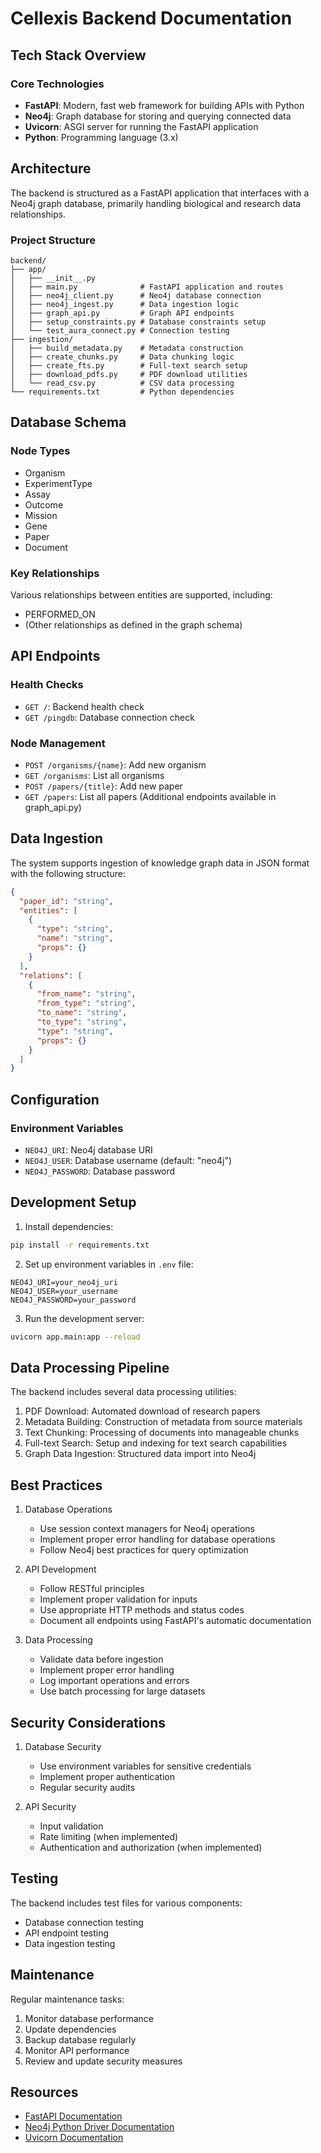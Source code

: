 # Cellexis Backend Documentation

## Tech Stack Overview

### Core Technologies
- **FastAPI**: Modern, fast web framework for building APIs with Python
- **Neo4j**: Graph database for storing and querying connected data
- **Uvicorn**: ASGI server for running the FastAPI application
- **Python**: Programming language (3.x)

## Architecture

The backend is structured as a FastAPI application that interfaces with a Neo4j graph database, primarily handling biological and research data relationships.

### Project Structure
```
backend/
├── app/
│   ├── __init__.py
│   ├── main.py              # FastAPI application and routes
│   ├── neo4j_client.py      # Neo4j database connection
│   ├── neo4j_ingest.py      # Data ingestion logic
│   ├── graph_api.py         # Graph API endpoints
│   ├── setup_constraints.py # Database constraints setup
│   └── test_aura_connect.py # Connection testing
├── ingestion/
│   ├── build_metadata.py    # Metadata construction
│   ├── create_chunks.py     # Data chunking logic
│   ├── create_fts.py        # Full-text search setup
│   ├── download_pdfs.py     # PDF download utilities
│   └── read_csv.py          # CSV data processing
└── requirements.txt         # Python dependencies
```

## Database Schema

### Node Types
- Organism
- ExperimentType
- Assay
- Outcome
- Mission
- Gene
- Paper
- Document

### Key Relationships
Various relationships between entities are supported, including:
- PERFORMED_ON
- (Other relationships as defined in the graph schema)

## API Endpoints

### Health Checks
- `GET /`: Backend health check
- `GET /pingdb`: Database connection check

### Node Management
- `POST /organisms/{name}`: Add new organism
- `GET /organisms`: List all organisms
- `POST /papers/{title}`: Add new paper
- `GET /papers`: List all papers
(Additional endpoints available in graph_api.py)

## Data Ingestion

The system supports ingestion of knowledge graph data in JSON format with the following structure:
```json
{
  "paper_id": "string",
  "entities": [
    {
      "type": "string",
      "name": "string",
      "props": {}
    }
  ],
  "relations": [
    {
      "from_name": "string",
      "from_type": "string",
      "to_name": "string",
      "to_type": "string",
      "type": "string",
      "props": {}
    }
  ]
}
```

## Configuration

### Environment Variables
- `NEO4J_URI`: Neo4j database URI
- `NEO4J_USER`: Database username (default: "neo4j")
- `NEO4J_PASSWORD`: Database password

## Development Setup

1. Install dependencies:
```bash
pip install -r requirements.txt
```

2. Set up environment variables in `.env` file:
```env
NEO4J_URI=your_neo4j_uri
NEO4J_USER=your_username
NEO4J_PASSWORD=your_password
```

3. Run the development server:
```bash
uvicorn app.main:app --reload
```

## Data Processing Pipeline

The backend includes several data processing utilities:
1. PDF Download: Automated download of research papers
2. Metadata Building: Construction of metadata from source materials
3. Text Chunking: Processing of documents into manageable chunks
4. Full-text Search: Setup and indexing for text search capabilities
5. Graph Data Ingestion: Structured data import into Neo4j

## Best Practices

1. Database Operations
   - Use session context managers for Neo4j operations
   - Implement proper error handling for database operations
   - Follow Neo4j best practices for query optimization

2. API Development
   - Follow RESTful principles
   - Implement proper validation for inputs
   - Use appropriate HTTP methods and status codes
   - Document all endpoints using FastAPI's automatic documentation

3. Data Processing
   - Validate data before ingestion
   - Implement proper error handling
   - Log important operations and errors
   - Use batch processing for large datasets

## Security Considerations

1. Database Security
   - Use environment variables for sensitive credentials
   - Implement proper authentication
   - Regular security audits

2. API Security
   - Input validation
   - Rate limiting (when implemented)
   - Authentication and authorization (when implemented)

## Testing

The backend includes test files for various components:
- Database connection testing
- API endpoint testing
- Data ingestion testing

## Maintenance

Regular maintenance tasks:
1. Monitor database performance
2. Update dependencies
3. Backup database regularly
4. Monitor API performance
5. Review and update security measures

## Resources

- [FastAPI Documentation](https://fastapi.tiangolo.com/)
- [Neo4j Python Driver Documentation](https://neo4j.com/docs/python-manual/current/)
- [Uvicorn Documentation](https://www.uvicorn.org/)